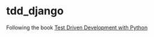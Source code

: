 # tdd_django
Following the book [Test Driven Development with Python](http://chimera.labs.oreilly.com/books/1234000000754)
